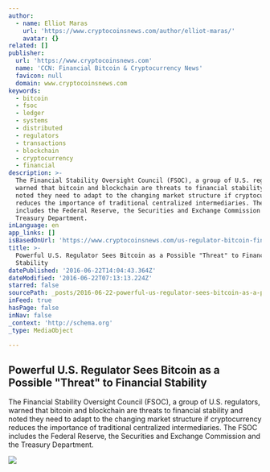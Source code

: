 ```yaml
---
author:
  - name: Elliot Maras
    url: 'https://www.cryptocoinsnews.com/author/elliot-maras/'
    avatar: {}
related: []
publisher:
  url: 'https://www.cryptocoinsnews.com'
  name: 'CCN: Financial Bitcoin & Cryptocurrency News'
  favicon: null
  domain: www.cryptocoinsnews.com
keywords:
  - bitcoin
  - fsoc
  - ledger
  - systems
  - distributed
  - regulators
  - transactions
  - blockchain
  - cryptocurrency
  - financial
description: >-
  The Financial Stability Oversight Council (FSOC), a group of U.S. regulators,
  warned that bitcoin and blockchain are threats to financial stability and
  noted they need to adapt to the changing market structure if cryptocurrency
  reduces the importance of traditional centralized intermediaries. The FSOC
  includes the Federal Reserve, the Securities and Exchange Commission and the
  Treasury Department.
inLanguage: en
app_links: []
isBasedOnUrl: 'https://www.cryptocoinsnews.com/us-regulator-bitcoin-financial-stability/'
title: >-
  Powerful U.S. Regulator Sees Bitcoin as a Possible "Threat" to Financial
  Stability
datePublished: '2016-06-22T14:04:43.364Z'
dateModified: '2016-06-22T07:13:13.224Z'
starred: false
sourcePath: _posts/2016-06-22-powerful-us-regulator-sees-bitcoin-as-a-possible-threat.md
inFeed: true
hasPage: false
inNav: false
_context: 'http://schema.org'
_type: MediaObject

---
```

<article style=""><h1>Powerful U.S. Regulator Sees Bitcoin as a Possible "Threat" to Financial Stability</h1><p>The Financial Stability Oversight Council (FSOC), a group of U.S. regulators, warned that bitcoin and blockchain are threats to financial stability and noted they need to adapt to the changing market structure if cryptocurrency reduces the importance of traditional centralized intermediaries. The FSOC includes the Federal Reserve, the Securities and Exchange Commission and the Treasury Department.</p><img src="https://www.cryptocoinsnews.com/wp-content/uploads/2016/04/Bitcoin-fiat-paper.jpg" /></article>